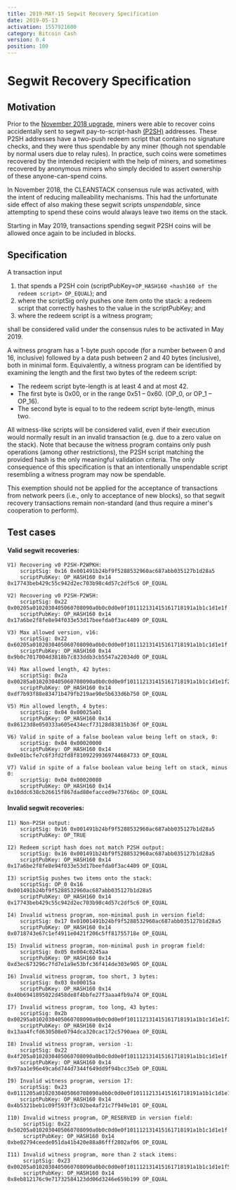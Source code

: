 ```yaml
---
title: 2019-MAY-15 Segwit Recovery Specification
date: 2019-05-13
activation: 1557921600
category: Bitcoin Cash
version: 0.4
position: 100
---
```


Segwit Recovery Specification
===============================================

## Motivation
Prior to the [November 2018 upgrade](2018-nov-upgrade.md), miners were able to recover coins accidentally sent to segwit pay-to-script-hash [(P2SH)](https://github.com/bitcoin/bips/blob/master/bip-0016.mediawiki) addresses. These P2SH addresses have a two-push redeem script that contains no signature checks, and they were thus spendable by any miner (though not spendable by normal users due to relay rules). In practice, such coins were sometimes recovered by the intended recipient with the help of miners, and sometimes recovered by anonymous miners who simply decided to assert ownership of these anyone-can-spend coins.

In November 2018, the CLEANSTACK consensus rule was activated, with the intent of reducing malleability mechanisms. This had the unfortunate side effect of also making these segwit scripts *unspendable*, since attempting to spend these coins would always leave two items on the stack.

Starting in May 2019, transactions spending segwit P2SH coins will be allowed once again to be included in blocks.

## Specification
A transaction input
1. that spends a P2SH coin (scriptPubKey=`OP_HASH160 <hash160 of the redeem script> OP_EQUAL`); and
2. where the scriptSig only pushes one item onto the stack: a redeem script that correctly hashes to the value in the scriptPubKey; and
3. where the redeem script is a witness program;

shall be considered valid under the consensus rules to be activated in May 2019.

A witness program has a 1-byte push opcode (for a number between 0 and 16, inclusive) followed by a data push between 2 and 40 bytes (inclusive), both in minimal form.
Equivalently, a witness program can be identified by examining the length and the first two bytes of the redeem script:
* The redeem script byte-length is at least 4 and at most 42.
* The first byte is 0x00, or in the range 0x51 – 0x60. (OP_0, or OP_1 – OP_16).
* The second byte is equal to to the redeem script byte-length, minus two.

All witness-like scripts will be considered valid, even if their execution would normally result in an invalid transaction (e.g. due to a zero value on the stack). Note that because the witness program contains only push operations (among other restrictions), the P2SH script matching the provided hash is the only meaningful validation criteria. The only consequence of this specification is that an intentionally unspendable script resembling a witness program may now be spendable.

This exemption should not be applied for the acceptance of transactions from network peers (i.e., only to acceptance of new blocks), so that segwit recovery transactions remain non-standard (and thus require a miner's cooperation to perform).

## Test cases

#### Valid segwit recoveries:
    V1) Recovering v0 P2SH-P2WPKH:
        scriptSig: 0x16 0x001491b24bf9f5288532960ac687abb035127b1d28a5
        scriptPubKey: OP_HASH160 0x14 0x17743beb429c55c942d2ec703b98c4d57c2df5c6 OP_EQUAL

    V2) Recovering v0 P2SH-P2WSH:
        scriptSig: 0x22 0x00205a0102030405060708090a0b0c0d0e0f101112131415161718191a1b1c1d1e1f
        scriptPubKey: OP_HASH160 0x14 0x17a6be2f8fe8e94f033e53d17beefda0f3ac4409 OP_EQUAL

    V3) Max allowed version, v16:
        scriptSig: 0x22 0x60205a0102030405060708090a0b0c0d0e0f101112131415161718191a1b1c1d1e1f
        scriptPubKey: OP_HASH160 0x14 0x9b0c7017004d3818b7c833ddb3cb5547a22034d0 OP_EQUAL

    V4) Max allowed length, 42 bytes:
        scriptSig: 0x2a 0x00285a0102030405060708090a0b0c0d0e0f101112131415161718191a1b1c1d1e1f2021222324252627
        scriptPubKey: OP_HASH160 0x14 0xdf7b93f88e83471b479fb219ae90e5b633d6b750 OP_EQUAL

    V5) Min allowed length, 4 bytes:
        scriptSig: 0x04 0x00025a01
        scriptPubKey: OP_HASH160 0x14 0x86123d8e050333a605e434ecf73128d83815b36f OP_EQUAL

    V6) Valid in spite of a false boolean value being left on stack, 0:
        scriptSig: 0x04 0x00020000
        scriptPubKey: OP_HASH160 0x14 0x0e01bcfe7c6f3fd2fd8f81092299369744684733 OP_EQUAL

    V7) Valid in spite of a false boolean value being left on stack, minus 0:
        scriptSig: 0x04 0x00020080
        scriptPubKey: OP_HASH160 0x14 0x10ddc638cb26615f867dad80efacced9e73766bc OP_EQUAL

#### Invalid segwit recoveries:
    I1) Non-P2SH output:
        scriptSig: 0x16 0x001491b24bf9f5288532960ac687abb035127b1d28a5
        scriptPubKey: OP_TRUE

    I2) Redeem script hash does not match P2SH output:
        scriptSig: 0x16 0x001491b24bf9f5288532960ac687abb035127b1d28a5
        scriptPubKey: OP_HASH160 0x14 0x17a6be2f8fe8e94f033e53d17beefda0f3ac4409 OP_EQUAL

    I3) scriptSig pushes two items onto the stack:
        scriptSig: OP_0 0x16 0x001491b24bf9f5288532960ac687abb035127b1d28a5
        scriptPubKey: OP_HASH160 0x14 0x17743beb429c55c942d2ec703b98c4d57c2df5c6 OP_EQUAL

    I4) Invalid witness program, non-minimal push in version field:
        scriptSig: 0x17 0x01001491b24bf9f5288532960ac687abb035127b1d28a5
        scriptPubKey: OP_HASH160 0x14 0x0718743e67c1ef4911e0421f206c5ff81755718e OP_EQUAL

    I5) Invalid witness program, non-minimal push in program field:
        scriptSig: 0x05 0x004c0245aa
        scriptPubKey: OP_HASH160 0x14 0xd3ec673296c7fd7e1a9e53bfc36f414de303e905 OP_EQUAL

    I6) Invalid witness program, too short, 3 bytes:
        scriptSig: 0x03 0x00015a
        scriptPubKey: OP_HASH160 0x14 0x40b6941895022d458de8f4bbfe27f3aaa4fb9a74 OP_EQUAL

    I7) Invalid witness program, too long, 43 bytes:
        scriptSig: 0x2b 0x00295a0102030405060708090a0b0c0d0e0f101112131415161718191a1b1c1d1e1f202122232425262728
        scriptPubKey: OP_HASH160 0x14 0x13aa4fcfd630508e0794dca320cac172c5790aea OP_EQUAL

    I8) Invalid witness program, version -1:
        scriptSig: 0x22 0x4f205a0102030405060708090a0b0c0d0e0f101112131415161718191a1b1c1d1e1f
        scriptPubKey: OP_HASH160 0x14 0x97aa1e96e49ca6d744d7344f649dd9f94bcc35eb OP_EQUAL

    I9) Invalid witness program, version 17:
        scriptSig: 0x23 0x0111205a0102030405060708090a0b0c0d0e0f101112131415161718191a1b1c1d1e1f
        scriptPubKey: OP_HASH160 0x14 0x4b5321beb1c09f593ff3c02be4af21c7f949e101 OP_EQUAL

    I10) Invalid witness program, OP_RESERVED in version field:
         scriptSig: 0x22 0x50205a0102030405060708090a0b0c0d0e0f101112131415161718191a1b1c1d1e1f
         scriptPubKey: OP_HASH160 0x14 0xbe02794ceede051da41b420e88a86fff2802af06 OP_EQUAL

    I11) Invalid witness program, more than 2 stack items:
         scriptSig: 0x23 0x00205a0102030405060708090a0b0c0d0e0f101112131415161718191a1b1c1d1e1f51
         scriptPubKey: OP_HASH160 0x14 0x8eb812176c9e71732584123dd06d3246e659b199 OP_EQUAL
